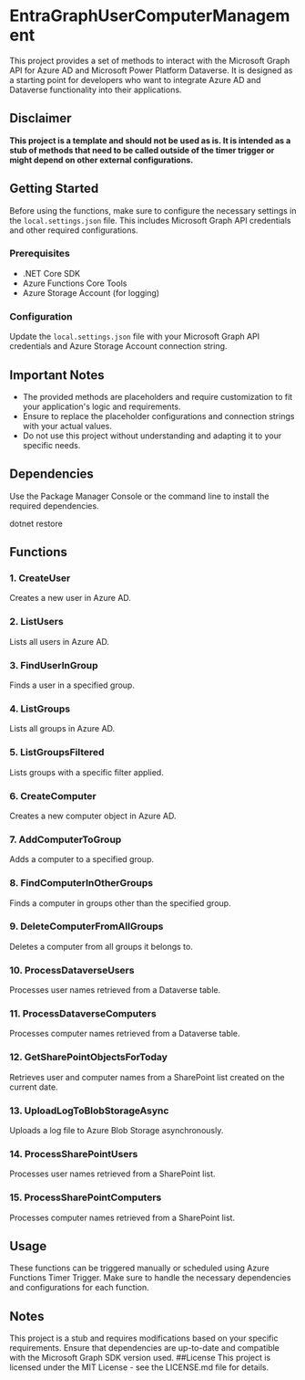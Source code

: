 # EntraGraphUserComputerManagement

This project provides a set of methods to interact with the Microsoft Graph API for Azure AD and Microsoft Power Platform Dataverse. It is designed as a starting point for developers who want to integrate Azure AD and Dataverse functionality into their applications.

## Disclaimer

**This project is a template and should not be used as is. It is intended as a stub of methods that need to be called outside of the timer trigger or might depend on other external configurations.**

## Getting Started

Before using the functions, make sure to configure the necessary settings in the `local.settings.json` file. This includes Microsoft Graph API credentials and other required configurations.

### Prerequisites

- .NET Core SDK
- Azure Functions Core Tools
- Azure Storage Account (for logging)

### Configuration

Update the `local.settings.json` file with your Microsoft Graph API credentials and Azure Storage Account connection string.

## Important Notes

- The provided methods are placeholders and require customization to fit your application's logic and requirements.
- Ensure to replace the placeholder configurations and connection strings with your actual values.
- Do not use this project without understanding and adapting it to your specific needs.

## Dependencies
Use the Package Manager Console or the command line to install the required dependencies.

dotnet restore
## Functions
### 1. CreateUser
Creates a new user in Azure AD.

### 2. ListUsers
Lists all users in Azure AD.

### 3. FindUserInGroup
Finds a user in a specified group.

### 4. ListGroups
Lists all groups in Azure AD.

### 5. ListGroupsFiltered
Lists groups with a specific filter applied.

### 6. CreateComputer
Creates a new computer object in Azure AD.

### 7. AddComputerToGroup
Adds a computer to a specified group.

### 8. FindComputerInOtherGroups
Finds a computer in groups other than the specified group.

### 9. DeleteComputerFromAllGroups
Deletes a computer from all groups it belongs to.

### 10. ProcessDataverseUsers
Processes user names retrieved from a Dataverse table.

### 11. ProcessDataverseComputers
Processes computer names retrieved from a Dataverse table.

### 12. GetSharePointObjectsForToday
Retrieves user and computer names from a SharePoint list created on the current date.

### 13. UploadLogToBlobStorageAsync
Uploads a log file to Azure Blob Storage asynchronously.

### 14. ProcessSharePointUsers
Processes user names retrieved from a SharePoint list.

### 15. ProcessSharePointComputers
Processes computer names retrieved from a SharePoint list.

## Usage
These functions can be triggered manually or scheduled using Azure Functions Timer Trigger. Make sure to handle the necessary dependencies and configurations for each function.

## Notes
This project is a stub and requires modifications based on your specific requirements.
Ensure that dependencies are up-to-date and compatible with the Microsoft Graph SDK version used.
##License
This project is licensed under the MIT License - see the LICENSE.md file for details.
